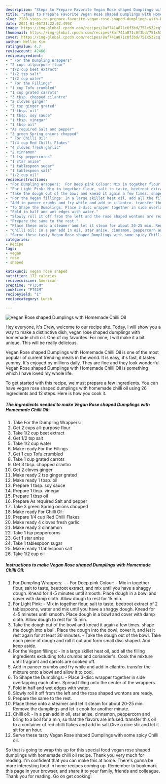 ```yaml
---
description: "Steps to Prepare Favorite Vegan Rose shaped Dumplings with Homemade Chilli Oil"
title: "Steps to Prepare Favorite Vegan Rose shaped Dumplings with Homemade Chilli Oil"
slug: 2280-steps-to-prepare-favorite-vegan-rose-shaped-dumplings-with-homemade-chilli-oil
date: 2021-01-05T21:22:02.499Z
image: https://img-global.cpcdn.com/recipes/8af741a871c0f3bd/751x532cq70/vegan-rose-shaped-dumplings-with-homemade-chilli-oil-recipe-main-photo.jpg
thumbnail: https://img-global.cpcdn.com/recipes/8af741a871c0f3bd/751x532cq70/vegan-rose-shaped-dumplings-with-homemade-chilli-oil-recipe-main-photo.jpg
cover: https://img-global.cpcdn.com/recipes/8af741a871c0f3bd/751x532cq70/vegan-rose-shaped-dumplings-with-homemade-chilli-oil-recipe-main-photo.jpg
author: Nellie Kim
ratingvalue: 4.7
reviewcount: 42466
recipeingredient:
- " For the Dumpling Wrappers"
- "2 cups allpurpose flour"
- "1/2 cup beet extract"
- "1/2 tsp salt"
- "1/2 cup water"
- " For the Fillings"
- "1 cup Tofu crumbled"
- "1 cup grated carrots"
- "3 tbsp. chopped cilantro"
- "2 cloves ginger"
- "2 tsp ginger grated"
- "1 tbsp. oil"
- "1 tbsp. soy sauce"
- "1 tbsp. vinegar"
- "1 tbsp oil"
- "As required Salt and pepper"
- "3 green Spring onions chopped"
- " For Chilli Oil"
- "1/4 cup Red Chilli Flakes"
- "4 cloves fresh garlic"
- "2 cinnamon"
- "1 tsp peppercorns"
- "1 star anise"
- "1 tablespoon sugar"
- "1 tablespoon salt"
- "1/2 cup oil"
recipeinstructions:
- "For Dumpling Wrappers:  For Deep pink Colour: Mix in together flour, salt to taste, beetroot extract, and mix until you have a shaggy dough. Knead for 4-5 minutes until smooth. Place dough in a bowl and cover with damp cloth. Allow dough to rest for 15 min."
- "For Light Pink: Mix in together flour, salt to taste, beetroot extract of 2 tablespoons, water and mix until you have a shaggy dough. Knead for 4-5 minutes until smooth. Place dough in a bowl and cover with damp cloth. Allow dough to rest for 15 min."
- "Take the dough out of the bowl and knead it again a few times. shape the dough into a ball. Place the dough into the bowl, cover it, and let it rest again for at least 30 minutes. Take the dough out of the bowl. Take each piece of dough and roll it out and form small disc shaped. And keep aside."
- "For the Vegan fillings: In a large skillet heat oil, add all the filling ingredients excluding tofu crumbs and coriander&#39;s. Cook the mixture until fragrant and carrots are cooked off."
- "Add in paneer crumbs and fry while and add in cilantro. transfer the mixture onto a bowl and allow it to cool."
- "To Shape the Dumplings: Place 3-disc wrapper together in side overlapping each other. Spread filling onto the center of the wrappers."
- "Fold in half and wet edges with water."
- "Slowly roll it off from the left and the rose shaped wontons are ready."
- "Prepare the same to the rest."
- "Place these onto a steamer and let it steam for about 20-25 min. Remove the dumplings and let it cook for another minute."
- "Chilli oil: In a pan add in oil, star anise, cinnamon, peppercorn and bring to a boil for a min, so that the flavors are infused. transfer this oil to a container of red chilli flakes and add in salt.Give a nice stir and let it sit for an hour."
- "Serve these tasty Vegan Rose shaped Dumplings with some spicy Chilli oil."
categories:
- Recipe
tags:
- vegan
- rose
- shaped

katakunci: vegan rose shaped 
nutrition: 172 calories
recipecuisine: American
preptime: "PT35M"
cooktime: "PT42M"
recipeyield: "1"
recipecategory: Lunch

---
```



![Vegan Rose shaped Dumplings with Homemade Chilli Oil](https://img-global.cpcdn.com/recipes/8af741a871c0f3bd/751x532cq70/vegan-rose-shaped-dumplings-with-homemade-chilli-oil-recipe-main-photo.jpg)

Hey everyone, it's Drew, welcome to our recipe site. Today, I will show you a way to make a distinctive dish, vegan rose shaped dumplings with homemade chilli oil. One of my favorites. For mine, I will make it a bit unique. This will be really delicious.

Vegan Rose shaped Dumplings with Homemade Chilli Oil is one of the most popular of current trending meals in the world. It is easy, it's fast, it tastes yummy. It's enjoyed by millions daily. They are fine and they look wonderful. Vegan Rose shaped Dumplings with Homemade Chilli Oil is something which I have loved my whole life.




To get started with this recipe, we must prepare a few ingredients. You can have vegan rose shaped dumplings with homemade chilli oil using 26 ingredients and 12 steps. Here is how you cook it.

<!--inarticleads1-->

##### The ingredients needed to make Vegan Rose shaped Dumplings with Homemade Chilli Oil:

1. Take  For the Dumpling Wrappers:
1. Get 2 cups all-purpose flour
1. Take 1/2 cup beet extract
1. Get 1/2 tsp salt
1. Take 1/2 cup water
1. Make ready  For the Fillings
1. Get 1 cup Tofu crumbled
1. Take 1 cup grated carrots
1. Get 3 tbsp. chopped cilantro
1. Get 2 cloves ginger
1. Make ready 2 tsp ginger grated
1. Make ready 1 tbsp. oil
1. Prepare 1 tbsp. soy sauce
1. Prepare 1 tbsp. vinegar
1. Prepare 1 tbsp oil
1. Prepare As required Salt and pepper
1. Take 3 green Spring onions chopped
1. Make ready  For Chilli Oil:
1. Prepare 1/4 cup Red Chilli Flakes
1. Make ready 4 cloves fresh garlic
1. Make ready 2 cinnamon
1. Take 1 tsp peppercorns
1. Get 1 star anise
1. Take 1 tablespoon sugar
1. Make ready 1 tablespoon salt
1. Take 1/2 cup oil




<!--inarticleads2-->

##### Instructions to make Vegan Rose shaped Dumplings with Homemade Chilli Oil:

1. For Dumpling Wrappers: -  - For Deep pink Colour: - Mix in together flour, salt to taste, beetroot extract, and mix until you have a shaggy dough. Knead for 4-5 minutes until smooth. Place dough in a bowl and cover with damp cloth. Allow dough to rest for 15 min.
1. For Light Pink: - Mix in together flour, salt to taste, beetroot extract of 2 tablespoons, water and mix until you have a shaggy dough. Knead for 4-5 minutes until smooth. Place dough in a bowl and cover with damp cloth. Allow dough to rest for 15 min.
1. Take the dough out of the bowl and knead it again a few times. shape the dough into a ball. Place the dough into the bowl, cover it, and let it rest again for at least 30 minutes. - Take the dough out of the bowl. Take each piece of dough and roll it out and form small disc shaped. And keep aside.
1. For the Vegan fillings: - In a large skillet heat oil, add all the filling ingredients excluding tofu crumbs and coriander&#39;s. Cook the mixture until fragrant and carrots are cooked off.
1. Add in paneer crumbs and fry while and add in cilantro. transfer the mixture onto a bowl and allow it to cool.
1. To Shape the Dumplings: - Place 3-disc wrapper together in side overlapping each other. Spread filling onto the center of the wrappers.
1. Fold in half and wet edges with water.
1. Slowly roll it off from the left and the rose shaped wontons are ready.
1. Prepare the same to the rest.
1. Place these onto a steamer and let it steam for about 20-25 min. Remove the dumplings and let it cook for another minute.
1. Chilli oil: - In a pan add in oil, star anise, cinnamon, peppercorn and bring to a boil for a min, so that the flavors are infused. transfer this oil to a container of red chilli flakes and add in salt.Give a nice stir and let it sit for an hour.
1. Serve these tasty Vegan Rose shaped Dumplings with some spicy Chilli oil.




So that is going to wrap this up for this special food vegan rose shaped dumplings with homemade chilli oil recipe. Thank you very much for reading. I'm confident that you can make this at home. There's gonna be more interesting food in home recipes coming up. Remember to bookmark this page in your browser, and share it to your family, friends and colleague. Thank you for reading. Go on get cooking!
